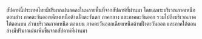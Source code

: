 สัปดาห์นี้ประเทศไทยมีปริมาณฝนลดลงในหลายพื้นที่จากสัปดาห์ที่ผ่านมา โดยเฉพาะบริเวณภาคเหนือ ตอนล่าง ภาคตะวันออกเฉียงเหนือด้านฝั่งตะวันตก ภาคกลาง และภาคตะวันออก รวมไปถึงบริเวณภาคใต้ตอนบน ส่วนบริเวณภาคเหนือ ตอนบน ภาคตะวันออกเฉียงเหนือด้านฝั่งตะวันออก และภาคใต้ตอนล่างมีปริมาณฝนเพิ่มขึ้นจากสัปดาห์ที่ผ่านมา
